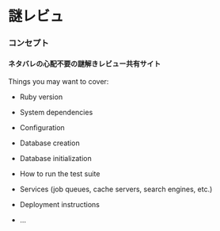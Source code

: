 <h1>謎レビュ</h1>

<h3>コンセプト</h3>
<h4>ネタバレの心配不要の謎解きレビュー共有サイト</h4>



Things you may want to cover:

* Ruby version

* System dependencies

* Configuration

* Database creation

* Database initialization

* How to run the test suite

* Services (job queues, cache servers, search engines, etc.)

* Deployment instructions

* ...

